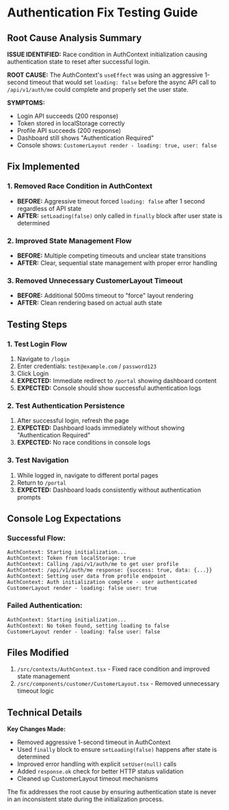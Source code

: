 # Authentication Fix Testing Guide

## Root Cause Analysis Summary

**ISSUE IDENTIFIED:** Race condition in AuthContext initialization causing authentication state to reset after successful login.

**ROOT CAUSE:** The AuthContext's `useEffect` was using an aggressive 1-second timeout that would set `loading: false` before the async API call to `/api/v1/auth/me` could complete and properly set the user state.

**SYMPTOMS:**
- Login API succeeds (200 response)  
- Token stored in localStorage correctly
- Profile API succeeds (200 response)
- Dashboard still shows "Authentication Required"
- Console shows: `CustomerLayout render - loading: true, user: false`

## Fix Implemented

### 1. Removed Race Condition in AuthContext
- **BEFORE:** Aggressive timeout forced `loading: false` after 1 second regardless of API state
- **AFTER:** `setLoading(false)` only called in `finally` block after user state is determined

### 2. Improved State Management Flow
- **BEFORE:** Multiple competing timeouts and unclear state transitions
- **AFTER:** Clear, sequential state management with proper error handling

### 3. Removed Unnecessary CustomerLayout Timeout
- **BEFORE:** Additional 500ms timeout to "force" layout rendering
- **AFTER:** Clean rendering based on actual auth state

## Testing Steps

### 1. Test Login Flow
1. Navigate to `/login`
2. Enter credentials: `test@example.com` / `password123`
3. Click Login
4. **EXPECTED:** Immediate redirect to `/portal` showing dashboard content
5. **EXPECTED:** Console should show successful authentication logs

### 2. Test Authentication Persistence
1. After successful login, refresh the page
2. **EXPECTED:** Dashboard loads immediately without showing "Authentication Required"
3. **EXPECTED:** No race conditions in console logs

### 3. Test Navigation
1. While logged in, navigate to different portal pages
2. Return to `/portal`
3. **EXPECTED:** Dashboard loads consistently without authentication prompts

## Console Log Expectations

### Successful Flow:
```
AuthContext: Starting initialization...
AuthContext: Token from localStorage: true
AuthContext: Calling /api/v1/auth/me to get user profile
AuthContext: /api/v1/auth/me response: {success: true, data: {...}}
AuthContext: Setting user data from profile endpoint
AuthContext: Auth initialization complete - user authenticated
CustomerLayout render - loading: false user: true
```

### Failed Authentication:
```
AuthContext: Starting initialization...
AuthContext: No token found, setting loading to false
CustomerLayout render - loading: false user: false
```

## Files Modified

1. `/src/contexts/AuthContext.tsx` - Fixed race condition and improved state management
2. `/src/components/customer/CustomerLayout.tsx` - Removed unnecessary timeout logic

## Technical Details

**Key Changes Made:**
- Removed aggressive 1-second timeout in AuthContext
- Used `finally` block to ensure `setLoading(false)` happens after state is determined
- Improved error handling with explicit `setUser(null)` calls
- Added `response.ok` check for better HTTP status validation
- Cleaned up CustomerLayout timeout mechanisms

The fix addresses the root cause by ensuring authentication state is never in an inconsistent state during the initialization process.